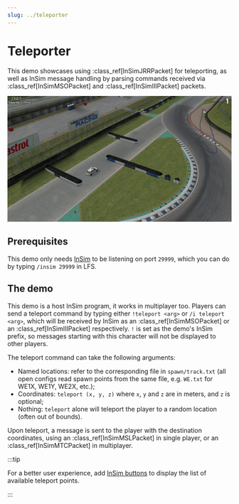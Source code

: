 ```yaml
---
slug: ../teleporter
---
```


# Teleporter

This demo showcases using :class_ref[InSimJRRPacket] for teleporting,
as well as InSim message handling by parsing commands received via
:class_ref[InSimMSOPacket] and :class_ref[InSimIIIPacket] packets.

![Teleporter](./teleporter_1.jpg)

## Prerequisites

This demo only needs [InSim](/guides/getting_started/insim/intro.md) to be listening on port `29999`,
which you can do by typing `/insim 29999` in LFS.

## The demo

This demo is a host InSim program, it works in multiplayer too. Players can send a teleport command
by typing either `!teleport <arg>` or `/i teleport <arg>`, which will be received by InSim as an
:class_ref[InSimMSOPacket] or an :class_ref[InSimIIIPacket] respectively. `!` is set as the demo's
InSim prefix, so messages starting with this character will not be displayed to other players.

The teleport command can take the following arguments:

* Named locations: refer to the corresponding file in `spawn/track.txt` (all open configs read
spawn points from the same file, e.g. `WE.txt` for WE1X, WE1Y, WE2X, etc.);
* Coordinates: `teleport (x, y, z)` where `x`, `y` and `z` are in meters, and `z` is optional;
* Nothing: `teleport` alone will teleport the player to a random location (often out of bounds).

Upon teleport, a message is sent to the player with the destination coordinates, using an
:class_ref[InSimMSLPacket] in single player, or an :class_ref[InSimMTCPacket] in multiplayer.

:::tip

For a better user experience, add [InSim buttons](../buttons/demo_buttons.md) to display the list
of available teleport points.

:::
